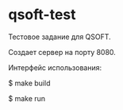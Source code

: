 # qsoft-test

Тестовое задание для QSOFT.

Создает сервер на порту 8080.

Интерфейс использования:

$ make build

$ make run
